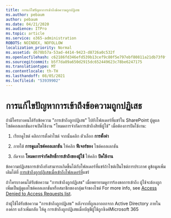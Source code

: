 ```yaml
---
title: การแก้ไขปัญหาการเข้าถึงข้อความถูกปฏิเสธ
ms.author: pebaum
author: pebaum
ms.date: 04/21/2020
ms.audience: ITPro
ms.topic: article
ms.service: o365-administration
ROBOTS: NOINDEX, NOFOLLOW
localization_priority: Normal
ms.assetid: d678b57a-53ad-4414-9423-d8726a0c532f
ms.openlocfilehash: c62186fd346efd539b13cef9c80f5e797ebf80811a21db73f0f07fd86c080d55
ms.sourcegitcommit: b5f7da89a650d2915dc652449623c78be6247175
ms.translationtype: MT
ms.contentlocale: th-TH
ms.lasthandoff: 08/05/2021
ms.locfileid: "53939902"
---
```

# <a name="troubleshoot-access-denied-messages"></a>การแก้ไขปัญหาการเข้าถึงข้อความถูกปฏิเสธ

ถ้ามีใครบางคนได้รับข้อความ "การเข้าถึงถูกปฏิเสธ" ไปยังโฟลเดอร์ที่แชร์ใน SharePoint ผู้ดูแลไซต์คอลเลกชันอาจเปิดใช้งาน "โหมดการจํากัดการเข้าถึงสิทธิ์ผู้ใช้" เมื่อต้องการปิดใช้งาน: 
  
1. เรียกดูไซต์ คลิกการตั้งค่าไซต์ จากนั้นคลิก ตัวเลือก **การตั้งค่า**
    
2. ภายใต้ **การดูแลไซต์คอลเลกชัน** ให้คลิก **ฟีเจอร์ของ** ไซต์คอลเลกชัน
    
3. ถัดจาก **โหมดการจํากัดสิทธิ์การเข้าถึงของผู้ใช้** ให้คลิก **ปิดใช้งาน**
    
ข้อความปฏิเสธการเข้าถึงยังสามารถเกิดขึ้นได้กับโฟลเดอร์ที่แชร์ถ้าไซต์เป็นไซต์การประกาศ ดูข้อมูลเพิ่มเติมได้ที่ [การเข้าถึงถูกปฏิเสธเมื่อเข้าถึงโฟลเดอร์ที่](https://answers.microsoft.com/windows/forum/windows_7-files/access-denied-to-share-folder/79fae49d-cddf-4845-8ac8-c141884d85fb)แชร์
  
ถ้าใครบางคนได้รับข้อความ "การเข้าถึงถูกปฏิเสธ" เมื่อพยายามดูการร้องขอการเข้าถึง ผู้ใช้จะต้องถูกเพิ่มเป็นผู้ดูแลไซต์คอลเลกชันหรือสมาชิกของกลุ่มเจ้าของไซต์ For more info, see [Access Denied to Access Requests list](https://go.microsoft.com/fwlink/?linkid=2004220).
  
ถ้าผู้ใช้ได้รับข้อความ "การเข้าถึงถูกปฏิเสธ" หลังจากที่ถูกเอาออกจาก Active Directory ภายในองค์กร แล้วเพิ่มกลับ ให้ดู การเข้าถึงถูกปฏิเสธ[](https://go.microsoft.com/fwlink/?linkid=2004318)เมื่อบัญชีผู้ใช้ถูกซิงค์Microsoft 365
  

